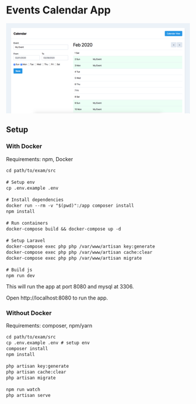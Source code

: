 # Events Calendar App

![events_calendar](screenshot.png)

## Setup

### With Docker

Requirements: npm, Docker

```
cd path/to/exam/src

# Setup env
cp .env.example .env

# Install dependencies
docker run --rm -v "$(pwd)":/app composer install
npm install

# Run containers
docker-compose build && docker-compose up -d

# Setup Laravel
docker-compose exec php php /var/www/artisan key:generate
docker-compose exec php php /var/www/artisan cache:clear
docker-compose exec php php /var/www/artisan migrate

# Build js
npm run dev
```

This will run the app at port 8080 and mysql at 3306.

Open http://localhost:8080 to run the app.

### Without Docker

Requirements: composer, npm/yarn

```
cd path/to/exam/src
cp .env.example .env # setup env
composer install
npm install

php artisan key:generate
php artisan cache:clear
php artisan migrate

npm run watch
php artisan serve
```
